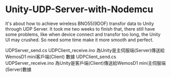 # Unity-UDP-Server-with-Nodemcu
It's about how to achieve wireless BNO55(9DOF) transfor data to Unity through UDP Server.
It took me two weeks to finish that, there still have some problems, like when device connect and transfor too long,
the Unity UI may crushed. So need some time make it more smooth and perfect. 

UDPServer_send.cs UDPClient_receive.ino 為Unity是主伺服端(Server)傳送給WemosD1 mini客戶端(Client) 數據
UDPClient_send.cs UDPServer_receive.ino 為Unity是客戶端(Client)傳送給WemosD1 mini主伺服端(Server)數據
